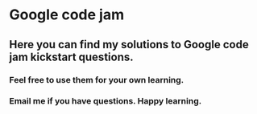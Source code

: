 # Google code jam
## Here you can find my solutions to Google code jam kickstart questions.
### Feel free to use them for your own learning.
### Email me if you have questions. Happy learning.
